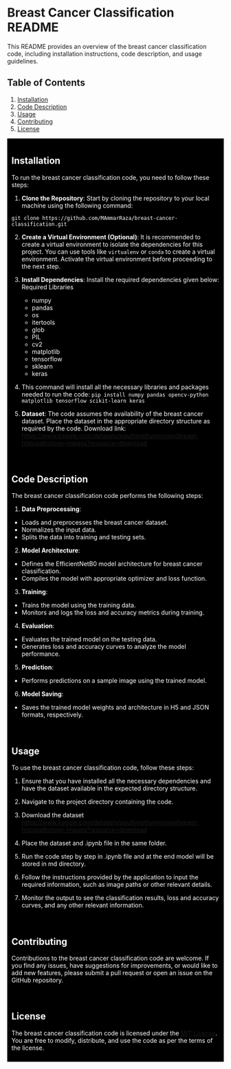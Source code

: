 # Breast Cancer Classification README

This README provides an overview of the breast cancer classification code, including installation instructions, code description, and usage guidelines.

## Table of Contents
1. [Installation](#installation)
2. [Code Description](#code-description)
3. [Usage](#usage)
4. [Contributing](#contributing)
5. [License](#license)

<div style="background-color:black; color:white; padding:10px;">

## Installation <a name="installation"></a>

To run the breast cancer classification code, you need to follow these steps:

1. **Clone the Repository**: Start by cloning the repository to your local machine using the following command:

`git clone https://github.com/MAmmarRaza/breast-cancer-classification.git`


2. **Create a Virtual Environment (Optional)**: It is recommended to create a virtual environment to isolate the dependencies for this project. You can use tools like `virtualenv` or `conda` to create a virtual environment. Activate the virtual environment before proceeding to the next step.

3. **Install Dependencies**: Install the required dependencies given below:
    Required Libraries

    - numpy
    - pandas
    - os
    - itertools
    - glob
    - PIL
    - cv2
    - matplotlib
    - tensorflow
    - sklearn
    - keras

4. This command will install all the necessary libraries and packages needed to run the code:
  `pip install numpy pandas opencv-python matplotlib tensorflow scikit-learn keras`

5. **Dataset**: The code assumes the availability of the breast cancer dataset. Place the dataset in the appropriate directory structure as required by the code. Download link: https://www.kaggle.com/datasets/paultimothymooney/breast-histopathology-images?resource=download

</div>

<div style="background-color:black; color:white; padding:10px;">

## Code Description <a name="code-description"></a>

The breast cancer classification code performs the following steps:

1. **Data Preprocessing**:
- Loads and preprocesses the breast cancer dataset.
- Normalizes the input data.
- Splits the data into training and testing sets.

2. **Model Architecture**:
- Defines the EfficientNetB0 model architecture for breast cancer classification.
- Compiles the model with appropriate optimizer and loss function.

3. **Training**:
- Trains the model using the training data.
- Monitors and logs the loss and accuracy metrics during training.

4. **Evaluation**:
- Evaluates the trained model on the testing data.
- Generates loss and accuracy curves to analyze the model performance.

5. **Prediction**:
- Performs predictions on a sample image using the trained model.

6. **Model Saving**:
- Saves the trained model weights and architecture in H5 and JSON formats, respectively.

</div>

<div style="background-color:black; color:white; padding:10px;">

## Usage <a name="usage"></a>

To use the breast cancer classification code, follow these steps:

1. Ensure that you have installed all the necessary dependencies and have the dataset available in the expected directory structure.

2. Navigate to the project directory containing the code.

3. Download the dataset https://www.kaggle.com/datasets/paultimothymooney/breast-histopathology-images?resource=download

4. Place the dataset and .ipynb file in the same folder.
5. Run the code step by step in .ipynb file and at the end model will be stored in md directory.

5. Follow the instructions provided by the application to input the required information, such as image paths or other relevant details.

6. Monitor the output to see the classification results, loss and accuracy curves, and any other relevant information.

</div>

<div style="background-color:black; color:white; padding:10px;">

## Contributing <a name="contributing"></a>

Contributions to the breast cancer classification code are welcome. If you find any issues, have suggestions for improvements, or would like to add new features, please submit a pull request or open an issue on the GitHub repository.

</div>

<div style="background-color:black; color:white; padding:10px;">

## License <a name="license"></a>

The breast cancer classification code is licensed under the [MIT License](https://opensource.org/licenses/MIT). You are free to modify, distribute, and use the code as per the terms of the license.

</div>
